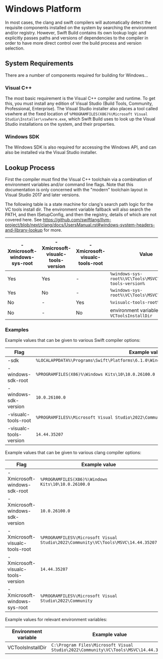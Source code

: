 # Windows Platform

In most cases, the clang and swift compilers will automatically detect the requisite components installed on the system by searching the environment and/or registry. However, Swift Build contains its own lookup logic and explicitly passes paths and versions of dependencies to the compiler in order to have more direct control over the build process and version selection.

## System Requirements

There are a number of components required for building for Windows...

### Visual C++

The most basic requirement is the Visual C++ compiler and runtime. To get this, you must install any edition of Visual Studio (Build Tools, Community, Professional, Enterprise). The Visual Studio installer also places a tool called vswhere at the fixed location of `%PROGRAMFILES(X86)%\Microsoft Visual Studio\Installer\vswhere.exe`, which Swift Build uses to look up the Visual Studio installations on the system, and their properties.

### Windows SDK

The Windows SDK is also required for accessing the Windows API, and can also be installed via the Visual Studio installer.

## Lookup Process

First the compiler must find the Visual C++ toolchain via a combination of environment variables and/or command line flags. Note that this documentation is only concerned with the "modern" toolchain layout in Visual Studio 2017 and later versions.

The following table is a state machine for clang's search path logic for the VC tools install dir. The environment variable fallback will also search the PATH, and then ISetupConfig, and then the registry, details of which are not covered here. See https://github.com/swiftlang/llvm-project/blob/next/clang/docs/UsersManual.rst#windows-system-headers-and-library-lookup for more.

| -Xmicrosoft-windows-sys-root | -Xmicrosoft-visualc-tools-version | -Xmicrosoft-visualc-tools-root | Value                                                      |
| ---------------------------- | --------------------------------- | ------------------------------ | ---------------------------------------------------------- |
| Yes                          | Yes                               | -                              | `%windows-sys-root%\VC\Tools\MSVC\%visualc-tools-version%` |
| Yes                          | No                                | -                              | `%windows-sys-root%\VC\Tools\MSVC\<latest>`                |
| No                           | -                                 | Yes                            | `%visualc-tools-root%`                                     |
| No                           | -                                 | No                             | environment variable `VCToolsInstallDir`                   |

### Examples

Example values that can be given to various Swift compiler options:

| Flag                   | Example value                                                                               |
| ---------------------- | ------------------------------------------------------------------------------------------- |
| -sdk                   | `%LOCALAPPDATA%\Programs\Swift\Platforms\6.1.0\Windows.platform\Developer\SDKs\Windows.sdk` |
| -windows-sdk-root      | `%PROGRAMFILES(X86)%\Windows Kits\10\10.0.26100.0`                                          |
| -windows-sdk-version   | `10.0.26100.0`                                                                              |
| -visualc-tools-root    | `%PROGRAMFILES%\Microsoft Visual Studio\2022\Community\VC\Tools\MSVC\14.44.35207`           |
| -visualc-tools-version | `14.44.35207`                                                                               |

Example values that can be given to various clang compiler options:

| Flag                              | Example value                                                                     |
| --------------------------------- | --------------------------------------------------------------------------------- |
| -Xmicrosoft-windows-sdk-root      | `%PROGRAMFILES(X86)%\Windows Kits\10\10.0.26100.0`                                |
| -Xmicrosoft-windows-sdk-version   | `10.0.26100.0`                                                                    |
| -Xmicrosoft-visualc-tools-root    | `%PROGRAMFILES%\Microsoft Visual Studio\2022\Community\VC\Tools\MSVC\14.44.35207` |
| -Xmicrosoft-visualc-tools-version | `14.44.35207`                                                                     |
| -Xmicrosoft-windows-sys-root      | `%PROGRAMFILES%\Microsoft Visual Studio\2022\Community`                           |

Example values for relevant environment variables:

| Environment variable | Example value                                                                       |
| -------------------- | ----------------------------------------------------------------------------------- |
| VCToolsInstallDir    | `C:\Program Files\Microsoft Visual Studio\2022\Community\VC\Tools\MSVC\14.44.35207` |
